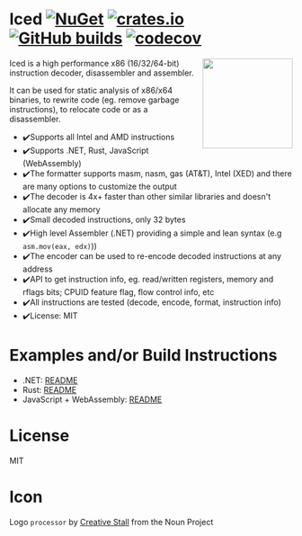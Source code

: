 # Iced [![NuGet](https://img.shields.io/nuget/v/Iced.svg)](https://www.nuget.org/packages/Iced/) [![crates.io](https://img.shields.io/crates/v/iced-x86.svg)](https://crates.io/crates/iced-x86) [![GitHub builds](https://github.com/0xd4d/iced/workflows/GitHub%20CI/badge.svg)](https://github.com/0xd4d/iced/actions) [![codecov](https://codecov.io/gh/0xd4d/iced/branch/master/graph/badge.svg)](https://codecov.io/gh/0xd4d/iced)

<img align="right" width="160px" height="160px" src="logo.png">

Iced is a high performance x86 (16/32/64-bit) instruction decoder, disassembler and assembler.

It can be used for static analysis of x86/x64 binaries, to rewrite code (eg. remove garbage instructions), to relocate code or as a disassembler.

- ✔️Supports all Intel and AMD instructions
- ✔️Supports .NET, Rust, JavaScript (WebAssembly)
- ✔️The formatter supports masm, nasm, gas (AT&T), Intel (XED) and there are many options to customize the output
- ✔️The decoder is 4x+ faster than other similar libraries and doesn't allocate any memory
- ✔️Small decoded instructions, only 32 bytes
- ✔️High level Assembler (.NET) providing a simple and lean syntax (e.g `asm.mov(eax, edx)`))
- ✔️The encoder can be used to re-encode decoded instructions at any address
- ✔️API to get instruction info, eg. read/written registers, memory and rflags bits; CPUID feature flag, flow control info, etc
- ✔️All instructions are tested (decode, encode, format, instruction info)
- ✔️License: MIT

# Examples and/or Build Instructions

- .NET: [README](https://github.com/0xd4d/iced/blob/master/src/csharp/Intel/README.md)
- Rust: [README](https://github.com/0xd4d/iced/blob/master/src/rust/iced-x86/README.md)
- JavaScript + WebAssembly: [README](https://github.com/0xd4d/iced/blob/master/src/rust/iced-x86-js/README.md)

# License

MIT

# Icon

Logo `processor` by [Creative Stall](https://thenounproject.com/creativestall/) from the Noun Project
